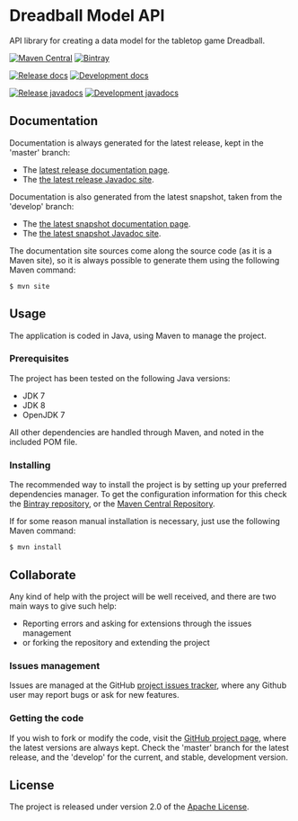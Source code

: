 # Dreadball Model API
API library for creating a data model for the tabletop game Dreadball.

[![Maven Central](https://img.shields.io/maven-central/v/com.wandrell.tabletop/model-api.svg)][maven-repo]
[![Bintray](https://api.bintray.com/packages/bernardo-mg/tabletop-toolkits/dreadball-model-api/images/download.svg)][bintray-repo]

[![Release docs](https://img.shields.io/badge/docs-release-blue.svg)][site-release]
[![Development docs](https://img.shields.io/badge/docs-develop-blue.svg)][site-develop]

[![Release javadocs](https://img.shields.io/badge/javadocs-release-blue.svg)][javadoc-release]
[![Development javadocs](https://img.shields.io/badge/javadocs-develop-blue.svg)][javadoc-develop]

## Documentation

Documentation is always generated for the latest release, kept in the 'master' branch:

- The [latest release documentation page][site-release].
- The [the latest release Javadoc site][javadoc-release].

Documentation is also generated from the latest snapshot, taken from the 'develop' branch:

- The [the latest snapshot documentation page][site-develop].
- The [the latest snapshot Javadoc site][javadoc-develop].

The documentation site sources come along the source code (as it is a Maven site), so it is always possible to generate them using the following Maven command:

```
$ mvn site
```

## Usage

The application is coded in Java, using Maven to manage the project.

### Prerequisites

The project has been tested on the following Java versions:
* JDK 7
* JDK 8
* OpenJDK 7

All other dependencies are handled through Maven, and noted in the included POM file.

### Installing

The recommended way to install the project is by setting up your preferred dependencies manager. To get the configuration information for this check the [Bintray repository][bintray-repo], or the [Maven Central Repository][maven-repo].

If for some reason manual installation is necessary, just use the following Maven command:

```
$ mvn install
```

## Collaborate

Any kind of help with the project will be well received, and there are two main ways to give such help:

- Reporting errors and asking for extensions through the issues management
- or forking the repository and extending the project

### Issues management

Issues are managed at the GitHub [project issues tracker][issues], where any Github user may report bugs or ask for new features.

### Getting the code

If you wish to fork or modify the code, visit the [GitHub project page][scm], where the latest versions are always kept. Check the 'master' branch for the latest release, and the 'develop' for the current, and stable, development version.

## License
The project is released under version 2.0 of the [Apache License][license].

[bintray-repo]: https://bintray.com/bernardo-mg/tabletop-toolkits/dreadball-model-api/view
[maven-repo]: http://mvnrepository.com/artifact/com.wandrell.tabletop/model-api
[issues]: https://github.com/Bernardo-MG/dreadball-model-api/issues
[javadoc-develop]: http://docs.wandrell.com/development/maven/dreadball-model-api/apidocs
[javadoc-release]: http://docs.wandrell.com/maven/dreadball-model-api/apidocs
[license]: http://www.apache.org/licenses/LICENSE-2.0
[scm]: https://github.com/Bernardo-MG/dreadball-model-api
[site-develop]: http://docs.wandrell.com/development/maven/dreadball-model-api
[site-release]: http://docs.wandrell.com/maven/dreadball-model-api